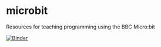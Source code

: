 # microbit
Resources for teaching programming using the BBC Micro:bit

[![Binder](https://mybinder.org/badge.svg)](https://mybinder.org/v2/gh/iboy/microbit/master?filepath=microbit.ipynb)